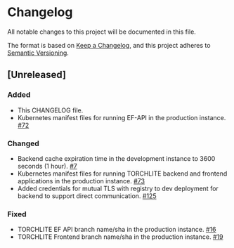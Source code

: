 # Changelog

All notable changes to this project will be documented in this file.

The format is based on [Keep a Changelog](https://keepachangelog.com/en/1.1.0/),
and this project adheres to [Semantic Versioning](https://semver.org/spec/v2.0.0.html).

## [Unreleased]

### Added
- This CHANGELOG file.
- Kubernetes manifest files for running EF-API in the production instance. [#72](https://github.com/htrc/torchlite-app/issues/72)

### Changed
- Backend cache expiration time in the development instance to 3600 seconds (1 hour). [#7](https://github.com/htrc/torchlite-argocd/issues/7)
- Kubernetes manifest files for running TORCHLITE backend and frontend applications in the production instance. [#73](https://github.com/htrc/torchlite-app/issues/73)
- Added credentials for mutual TLS with registry to dev deployment for backend to support direct communication. [#125](https://github.com/htrc/torchlite-backend/issues/125)

### Fixed
- TORCHLITE EF API branch name/sha in the production instance. [#16](https://github.com/htrc/torchlite-argocd/issues/16)
- TORCHLITE Frontend branch name/sha in the production instance. [#19](https://github.com/htrc/torchlite-argocd/issues/19)
